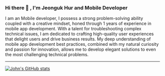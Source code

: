 ### Hi there 👋 , I'm Jeonguk Hur and Mobile Developer

I am an Mobile developer, I possess a strong problem-solving ability coupled with a creative mindset, honed through 1 years of experience in mobile app development. With a talent for troubleshooting complex technical issues, I am dedicated to crafting high-quality user experiences that delight users and drive business results. My deep understanding of mobile app development best practices, combined with my natural curiosity and passion for innovation, allows me to develop elegant solutions to even the most challenging technical problems.


***
[![John's GitHub stats](https://github-readme-stats.vercel.app/api?username=johnjeongukhur&show_icons=true&theme=cobalt)](https://github.com/johnjeongukhur/github-readme-stats)


